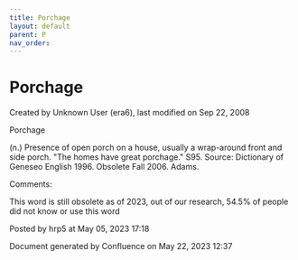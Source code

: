 ```yaml
---
title: Porchage
layout: default
parent: P
nav_order:
---
```


# Porchage

Created by  Unknown User (era6), last modified on Sep 22, 2008

Porchage

(n.) Presence of open porch on a house, usually a wrap-around front and side porch. &quot;The homes have great porchage.&quot; S95. Source: Dictionary of Geneseo English 1996. Obsolete Fall 2006. Adams.

Comments:

This word is still obsolete as of 2023, out of our research, 54.5% of people did not know or use this word

Posted by hrp5 at May 05, 2023 17:18

Document generated by Confluence on May 22, 2023 12:37


